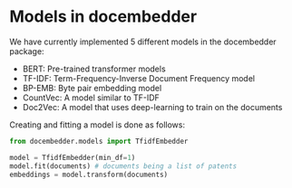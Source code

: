 # Models in docembedder

We have currently implemented 5 different models in the docembedder package:

- BERT: Pre-trained transformer models
- TF-IDF: Term-Frequency-Inverse Document Frequency model
- BP-EMB: Byte pair embedding model
- CountVec: A model similar to TF-IDF
- Doc2Vec: A model that uses deep-learning to train on the documents

Creating and fitting a model is done as follows:

```python
from docembedder.models import TfidfEmbedder

model = TfidfEmbedder(min_df=1)
model.fit(documents) # documents being a list of patents
embeddings = model.transform(documents)
```
